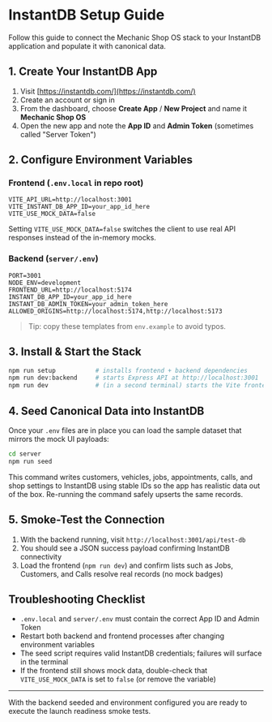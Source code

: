 ﻿# InstantDB Setup Guide

Follow this guide to connect the Mechanic Shop OS stack to your InstantDB application and populate it with canonical data.

## 1. Create Your InstantDB App

1. Visit [https://instantdb.com/](https://instantdb.com/)
2. Create an account or sign in
3. From the dashboard, choose **Create App** / **New Project** and name it **Mechanic Shop OS**
4. Open the new app and note the **App ID** and **Admin Token** (sometimes called "Server Token")

## 2. Configure Environment Variables

### Frontend (`.env.local` in repo root)
```
VITE_API_URL=http://localhost:3001
VITE_INSTANT_DB_APP_ID=your_app_id_here
VITE_USE_MOCK_DATA=false
```
Setting `VITE_USE_MOCK_DATA=false` switches the client to use real API responses instead of the in-memory mocks.

### Backend (`server/.env`)
```
PORT=3001
NODE_ENV=development
FRONTEND_URL=http://localhost:5174
INSTANT_DB_APP_ID=your_app_id_here
INSTANT_DB_ADMIN_TOKEN=your_admin_token_here
ALLOWED_ORIGINS=http://localhost:5174,http://localhost:5173
```

> Tip: copy these templates from `env.example` to avoid typos.

## 3. Install & Start the Stack

```bash
npm run setup           # installs frontend + backend dependencies
npm run dev:backend     # starts Express API at http://localhost:3001
npm run dev             # (in a second terminal) starts the Vite frontend
```

## 4. Seed Canonical Data into InstantDB

Once your `.env` files are in place you can load the sample dataset that mirrors the mock UI payloads:

```bash
cd server
npm run seed
```

This command writes customers, vehicles, jobs, appointments, calls, and shop settings to InstantDB using stable IDs so the app has realistic data out of the box. Re-running the command safely upserts the same records.

## 5. Smoke-Test the Connection

1. With the backend running, visit `http://localhost:3001/api/test-db`
2. You should see a JSON success payload confirming InstantDB connectivity
3. Load the frontend (`npm run dev`) and confirm lists such as Jobs, Customers, and Calls resolve real records (no mock badges)

## Troubleshooting Checklist

- `.env.local` and `server/.env` must contain the correct App ID and Admin Token
- Restart both backend and frontend processes after changing environment variables
- The seed script requires valid InstantDB credentials; failures will surface in the terminal
- If the frontend still shows mock data, double-check that `VITE_USE_MOCK_DATA` is set to `false` (or remove the variable)

---

With the backend seeded and environment configured you are ready to execute the launch readiness smoke tests.
